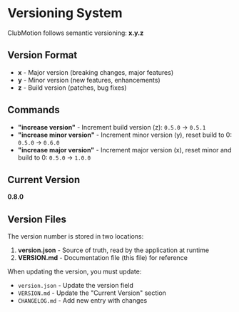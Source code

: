 # Versioning System

ClubMotion follows semantic versioning: **x.y.z**

## Version Format

- **x** - Major version (breaking changes, major features)
- **y** - Minor version (new features, enhancements)
- **z** - Build version (patches, bug fixes)

## Commands

- **"increase version"** - Increment build version (z): `0.5.0` → `0.5.1`
- **"increase minor version"** - Increment minor version (y), reset build to 0: `0.5.0` → `0.6.0`
- **"increase major version"** - Increment major version (x), reset minor and build to 0: `0.5.0` → `1.0.0`

## Current Version

**0.8.0**

## Version Files

The version number is stored in two locations:

1. **version.json** - Source of truth, read by the application at runtime
2. **VERSION.md** - Documentation file (this file) for reference

When updating the version, you must update:
- `version.json` - Update the version field
- `VERSION.md` - Update the "Current Version" section
- `CHANGELOG.md` - Add new entry with changes

